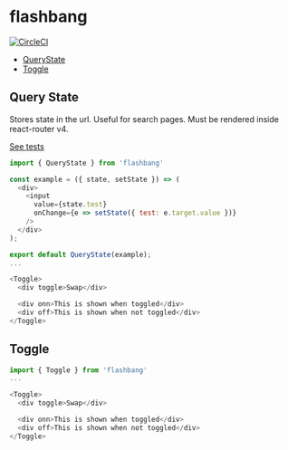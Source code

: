 # flashbang

[![CircleCI](https://circleci.com/gh/kimmelsg/flashbang.svg?style=svg)](https://circleci.com/gh/kimmelsg/flashbang)

- [QueryState](#Query-State)
- [Toggle](#Toggle)


## Query State

Stores state in the url. Useful for search pages. Must be rendered inside react-router v4.

[See tests](/tests/query-state.js)

```js
import { QueryState } from 'flashbang'

const example = ({ state, setState }) => (
  <div>
    <input
      value={state.test}
      onChange={e => setState({ test: e.target.value })}
    />
  </div>
);

export default QueryState(example);
...

<Toggle>
  <div toggle>Swap</div>

  <div onn>This is shown when toggled</div>
  <div off>This is shown when not toggled</div>
</Toggle>
```


## Toggle

```js
import { Toggle } from 'flashbang'
...

<Toggle>
  <div toggle>Swap</div>

  <div onn>This is shown when toggled</div>
  <div off>This is shown when not toggled</div>
</Toggle>
```
